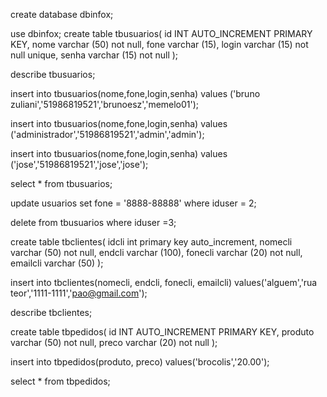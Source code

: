 create database dbinfox;


use dbinfox;
create table tbusuarios(
id INT AUTO_INCREMENT PRIMARY KEY,
nome varchar (50) not null,
fone varchar (15),
login varchar (15) not null unique,
senha varchar (15) not null
);

describe tbusuarios;

insert into tbusuarios(nome,fone,login,senha)
values ('bruno zuliani','51986819521','brunoesz','memelo01');

insert into tbusuarios(nome,fone,login,senha)
values ('administrador','51986819521','admin','admin');

insert into tbusuarios(nome,fone,login,senha)
values ('jose','51986819521','jose','jose');

select * from tbusuarios;



update usuarios set fone = '8888-88888' where iduser = 2;

delete from tbusuarios where iduser =3;

create table tbclientes(
idcli int primary key auto_increment,
nomecli varchar (50) not null,
endcli varchar (100),
fonecli varchar (20) not null,
emailcli varchar (50)
);

insert into tbclientes(nomecli, endcli, fonecli, emailcli)
values('alguem','rua teor','1111-1111','pao@gmail.com');

describe tbclientes;



create table tbpedidos(
id INT AUTO_INCREMENT PRIMARY KEY,
produto varchar (50) not null,
preco varchar (20) not null
);


insert into tbpedidos(produto, preco)
values('brocolis','20.00');

select * from tbpedidos;